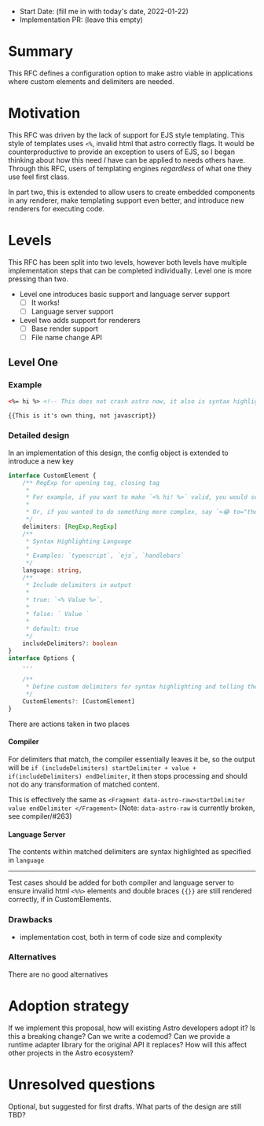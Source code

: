 - Start Date: (fill me in with today's date, 2022-01-22)
- Implementation PR: (leave this empty)
# Summary
This RFC defines a configuration option to make astro viable in applications where custom elements and delimiters are needed.

# Motivation
This RFC was driven by the lack of support for EJS style templating. This style of templates uses `<%`, invalid html that astro correctly flags. It would be counterproductive to provide an exception to users of EJS, so I began thinking about how this need *I* have can be applied to needs others have. Through this RFC, users of templating engines *regardless* of what one they use feel first class.

In part two, this is extended to allow users to create embedded components in any renderer, make templating support even better, and introduce new renderers for executing code.
# Levels
This RFC has been split into two levels, however both levels have multiple implementation steps that can be completed individually. Level one is more pressing than two.
- Level one introduces basic support and language server support
	- [ ] It works!
	- [ ] Language server support
- Level two adds support for renderers
	- [ ] Base render support
	- [ ] File name change API
## Level One
### Example

```html
<%= hi %> <!-- This does not crash astro now, it also is syntax highlighted like ejs templates would be -->
```

```html
{{This is it's own thing, not javascript}}
```

### Detailed design

In an implementation of this design, the config object is extended to introduce a new key

```ts
interface CustomElement {
    /** RegExp for opening tag, closing tag
     * 
     * For example, if you want to make `<% hi! %>` valid, you would set match to be `[/<%/,/%>/]`
     * 
     * Or, if you wanted to do something more complex, say `<😂 to="the" world>owo</😂>`, you could write a regexp like `[/<😂.*?>/,/<\/😂>/]`
     */
	delimiters: [RegExp,RegExp]
    /**
     * Syntax Highlighting Language
     * 
     * Examples: `typescript`, `ejs`, `handlebars`
     */
	language: string,
	/**
	 * Include delimiters in output
	 * 
	 * true: `<% Value %>`,
	 * 
	 * false: ` Value `
	 * 
	 * default: true
	 */
	includeDelimiters?: boolean
}
interface Options {
	...

    /**
     * Define custom delimiters for syntax highlighting and telling the compiler to leave you alone.
     */
	CustomElements?: [CustomElement]
}
```

There are actions taken in two places
#### Compiler
For delimiters that match, the compiler essentially leaves it be, so the output will be `if (includeDelimiters) startDelimiter + value + if(includeDelimiters) endDelimiter`, it then stops processing and should not do any transformation of matched content.

This is effectively the same as `<Fragment data-astro-raw>startDelimiter value endDelimiter </Fragement>` (Note: `data-astro-raw`  is currently broken, see compiler/#263)
#### Language Server
The contents within matched delimiters are syntax highlighted as specified in `language`

---

 Test cases should be added for both compiler and language server to ensure invalid html `<%%>` elements and double braces `{{}}` are still rendered correctly, if in CustomElements.

### Drawbacks

- implementation cost, both in term of code size and complexity

### Alternatives

There are no good alternatives 
# Adoption strategy

If we implement this proposal, how will existing Astro developers adopt it? Is
this a breaking change? Can we write a codemod? Can we provide a runtime adapter library for the original API it replaces? How will this affect other projects in the Astro ecosystem?

# Unresolved questions

Optional, but suggested for first drafts. What parts of the design are still
TBD?
